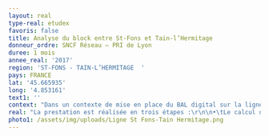 ```yaml
---
layout: real
type-real: etudex
favoris: false
title: Analyse du block entre St-Fons et Tain-l’Hermitage
donneur_ordre: SNCF Réseau – PRI de Lyon
duree: 1 mois
annee_real: '2017'
region: 'ST-FONS - TAIN-L’HERMITAGE  '
pays: FRANCE
lat: '45.665935'
long: '4.853161'
text1: ''
context: "Dans un contexte de mise en place du BAL digital sur la ligne, l’homogénéisation des performances de block est recherchée.\r\n\nL’objectif de cette étude est donc de calculer l’ensemble des temps de retour à voie libre des trains circulant sur la ligne, et de proposer des modifications d’implantation des signaux pour les homogénéiser."
real: "La prestation est réalisée en trois étapes :\r\n\n•\tLe calcul des temps de retour à voie libre pour l’ensemble des trains circulant entre St-Fons et Tain-l’Hermitage. Les temps sont également calculés pour les trains avec arrêts avec possibilité d’alternat en gare. \r\n\n•\tLes temps les moins performants sont identifiés. Des propositions de redécoupage de block sont proposés au PRI de Lyon pour avis.\r\n\n•\tLes propositions validées ou modifiées sont recalculées pour déterminer les gains possibles"
photo1: /assets/img/uploads/Ligne St Fons-Tain Hermitage.png
---
```


